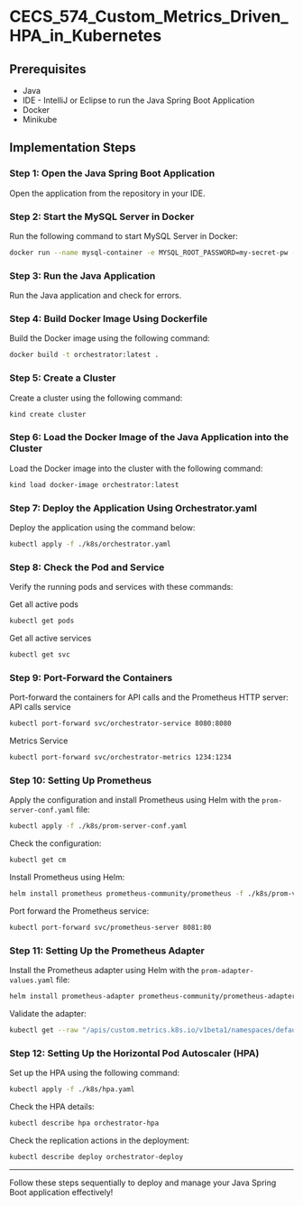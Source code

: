 # CECS_574_Custom_Metrics_Driven_HPA_in_Kubernetes

## Prerequisites

- Java
- IDE - IntelliJ or Eclipse to run the Java Spring Boot Application
- Docker
- Minikube

## Implementation Steps

### Step 1: Open the Java Spring Boot Application

Open the application from the repository in your IDE.

### Step 2: Start the MySQL Server in Docker

Run the following command to start MySQL Server in Docker:

```bash
docker run --name mysql-container -e MYSQL_ROOT_PASSWORD=my-secret-pw -e MYSQL_DATABASE=tdc-test -e MYSQL_USER=tdc-user -e MYSQL_PASSWORD=tdc-pw -p 3307:3306 -d mysql:8-oracle
```

### Step 3: Run the Java Application

Run the Java application and check for errors.

### Step 4: Build Docker Image Using Dockerfile

Build the Docker image using the following command:

```bash
docker build -t orchestrator:latest .
```

### Step 5: Create a Cluster

Create a cluster using the following command:

```bash
kind create cluster
```

### Step 6: Load the Docker Image of the Java Application into the Cluster

Load the Docker image into the cluster with the following command:

```bash
kind load docker-image orchestrator:latest
```

### Step 7: Deploy the Application Using Orchestrator.yaml

Deploy the application using the command below:

```bash
kubectl apply -f ./k8s/orchestrator.yaml
```

### Step 8: Check the Pod and Service

Verify the running pods and services with these commands:

Get all active pods
```bash
kubectl get pods
```
Get all active services
```bash
kubectl get svc
```

### Step 9: Port-Forward the Containers

Port-forward the containers for API calls and the Prometheus HTTP server:
API calls service
```bash
kubectl port-forward svc/orchestrator-service 8080:8080
```

Metrics Service
```bash
kubectl port-forward svc/orchestrator-metrics 1234:1234
```



### Step 10: Setting Up Prometheus

Apply the configuration and install Prometheus using Helm with the `prom-server-conf.yaml` file:

```bash
kubectl apply -f ./k8s/prom-server-conf.yaml
```

Check the configuration:

```bash
kubectl get cm
```

Install Prometheus using Helm:

```bash
helm install prometheus prometheus-community/prometheus -f ./k8s/prom-values.yaml
```

Port forward the Prometheus service:

```bash
kubectl port-forward svc/prometheus-server 8081:80
```

### Step 11: Setting Up the Prometheus Adapter

Install the Prometheus adapter using Helm with the `prom-adapter-values.yaml` file:

```bash
helm install prometheus-adapter prometheus-community/prometheus-adapter -f ./k8s/prom-adapter-values.yaml
```

Validate the adapter:

```bash
kubectl get --raw "/apis/custom.metrics.k8s.io/v1beta1/namespaces/default/pods/*/queue_length"
```

### Step 12: Setting Up the Horizontal Pod Autoscaler (HPA)

Set up the HPA using the following command:

```bash
kubectl apply -f ./k8s/hpa.yaml
```

Check the HPA details:

```bash
kubectl describe hpa orchestrator-hpa
```

Check the replication actions in the deployment:

```bash
kubectl describe deploy orchestrator-deploy
```

---

Follow these steps sequentially to deploy and manage your Java Spring Boot application effectively!
